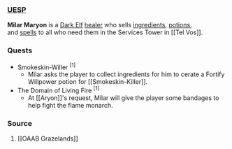 ### [UESP](https://en.uesp.net/wiki/Morrowind:Milar_Maryon)
**Milar Maryon** is a [Dark Elf](https://en.uesp.net/wiki/Morrowind:Dark_Elf "Morrowind:Dark Elf") [healer](https://en.uesp.net/wiki/Morrowind:Healer_Service "Morrowind:Healer Service") who sells [ingredients](https://en.uesp.net/wiki/Morrowind:Ingredients "Morrowind:Ingredients"), [potions](https://en.uesp.net/wiki/Morrowind:Potions "Morrowind:Potions"), and [spells](https://en.uesp.net/wiki/Morrowind:Spells "Morrowind:Spells") to all who need them in the Services Tower in [[Tel Vos]].
### Quests
* Smokeskin-Willer <sup>[1]</sup>
	* Milar asks the player to collect ingredients for him to cerate a Fortify Willpower potion for [[Smokeskin-Killer]].
* The Domain of Living Fire <sup>[1]</sup>
	* At [[Aryon]]'s request, Milar will give the player some bandages to help fight the flame monarch.
### Source
1. [[OAAB Grazelands]]